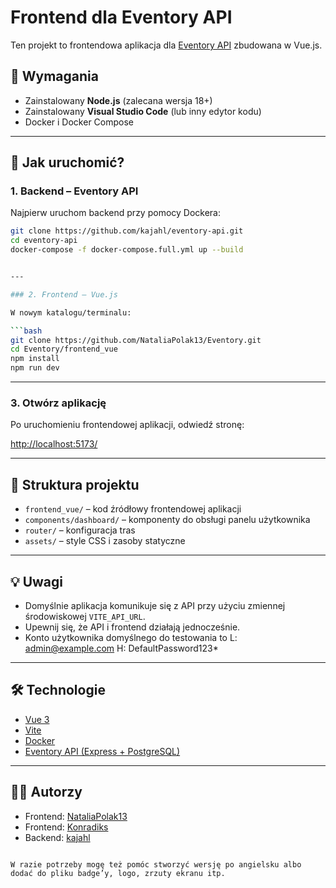 # Frontend dla Eventory API

Ten projekt to frontendowa aplikacja dla [Eventory API](https://github.com/kajahl/eventory-api.git) zbudowana w Vue.js.

## 🔧 Wymagania

- Zainstalowany **Node.js** (zalecana wersja 18+)
- Zainstalowany **Visual Studio Code** (lub inny edytor kodu)
- Docker i Docker Compose

---

## 🚀 Jak uruchomić?

### 1. Backend – Eventory API

Najpierw uruchom backend przy pomocy Dockera:

```bash
git clone https://github.com/kajahl/eventory-api.git
cd eventory-api
docker-compose -f docker-compose.full.yml up --build


---

### 2. Frontend – Vue.js

W nowym katalogu/terminalu:

```bash
git clone https://github.com/NataliaPolak13/Eventory.git
cd Eventory/frontend_vue
npm install
npm run dev
```

---

### 3. Otwórz aplikację

Po uruchomieniu frontendowej aplikacji, odwiedź stronę:

[http://localhost:5173/](http://localhost:5173/)

---

## 📁 Struktura projektu

* `frontend_vue/` – kod źródłowy frontendowej aplikacji
* `components/dashboard/` – komponenty do obsługi panelu użytkownika
* `router/` – konfiguracja tras
* `assets/` – style CSS i zasoby statyczne

---

## 💡 Uwagi

* Domyślnie aplikacja komunikuje się z API przy użyciu zmiennej środowiskowej `VITE_API_URL`.
* Upewnij się, że API i frontend działają jednocześnie.
* Konto użytkownika domyślnego do testowania to  L: admin@example.com H: DefaultPassword123*

---

## 🛠 Technologie

* [Vue 3](https://vuejs.org/)
* [Vite](https://vitejs.dev/)
* [Docker](https://www.docker.com/)
* [Eventory API (Express + PostgreSQL)](https://github.com/kajahl/eventory-api.git)

---

## 🧑‍💻 Autorzy

* Frontend: [NataliaPolak13](https://github.com/NataliaPolak13)
* Frontend: [Konradiks](https://github.com/Konradiks)
* Backend: [kajahl](https://github.com/kajahl)

```

W razie potrzeby mogę też pomóc stworzyć wersję po angielsku albo dodać do pliku badge’y, logo, zrzuty ekranu itp.
```
